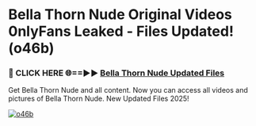 # Bella Thorn Nude Original Videos 0nlyFans Leaked - Files Updated! (o46b)

<h3>🔴 CLICK HERE 🌐==►► <a href="https://tinyurl.com/52m3yx9h" rel="nofollow">Bella Thorn Nude Updated Files</a></h3>

Get Bella Thorn Nude and all content. Now you can access all videos and pictures of Bella Thorn Nude. New Updated Files 2025!

[![o46b](https://i.imgur.com/TnHtlc8.gif)](https://tinyurl.com/52m3yx9h)
